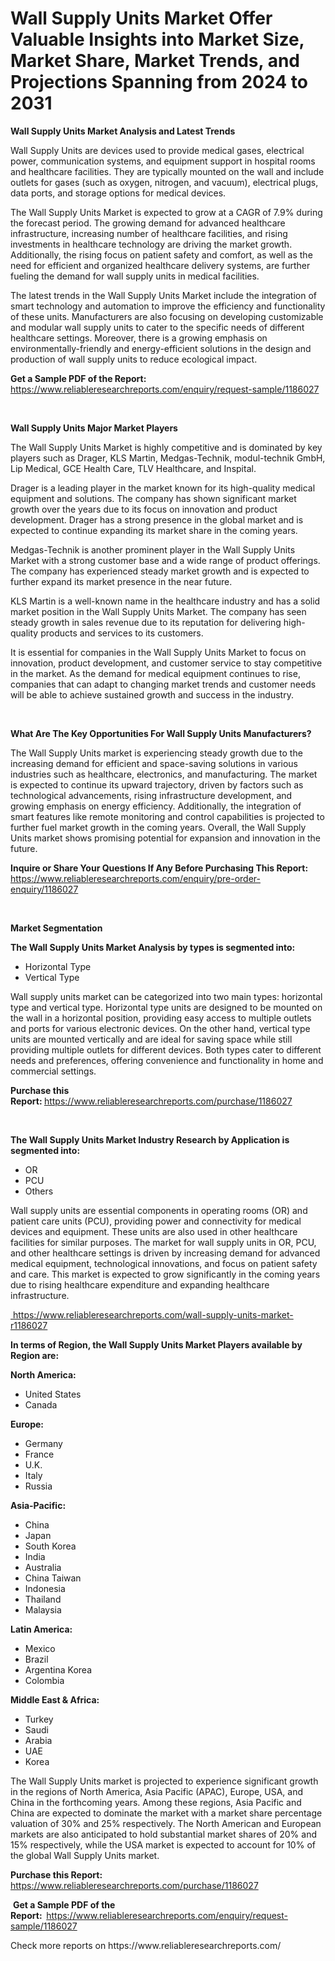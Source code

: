 <p><h1>Wall Supply Units Market Offer Valuable Insights into Market Size, Market Share, Market Trends, and Projections Spanning from 2024 to 2031</h1></p><p><strong>Wall Supply Units Market Analysis and Latest Trends</strong></p>
<p><p>Wall Supply Units are devices used to provide medical gases, electrical power, communication systems, and equipment support in hospital rooms and healthcare facilities. They are typically mounted on the wall and include outlets for gases (such as oxygen, nitrogen, and vacuum), electrical plugs, data ports, and storage options for medical devices.</p><p>The Wall Supply Units Market is expected to grow at a CAGR of 7.9% during the forecast period. The growing demand for advanced healthcare infrastructure, increasing number of healthcare facilities, and rising investments in healthcare technology are driving the market growth. Additionally, the rising focus on patient safety and comfort, as well as the need for efficient and organized healthcare delivery systems, are further fueling the demand for wall supply units in medical facilities.</p><p>The latest trends in the Wall Supply Units Market include the integration of smart technology and automation to improve the efficiency and functionality of these units. Manufacturers are also focusing on developing customizable and modular wall supply units to cater to the specific needs of different healthcare settings. Moreover, there is a growing emphasis on environmentally-friendly and energy-efficient solutions in the design and production of wall supply units to reduce ecological impact.</p></p>
<p><strong>Get a Sample PDF of the Report:&nbsp;</strong> <a href="https://www.reliableresearchreports.com/enquiry/request-sample/1186027">https://www.reliableresearchreports.com/enquiry/request-sample/1186027</a></p>
<p>&nbsp;</p>
<p><strong>Wall Supply Units Major Market Players</strong></p>
<p><p>The Wall Supply Units Market is highly competitive and is dominated by key players such as Drager, KLS Martin, Medgas-Technik, modul-technik GmbH, Lip Medical, GCE Health Care, TLV Healthcare, and Inspital. </p><p>Drager is a leading player in the market known for its high-quality medical equipment and solutions. The company has shown significant market growth over the years due to its focus on innovation and product development. Drager has a strong presence in the global market and is expected to continue expanding its market share in the coming years.</p><p>Medgas-Technik is another prominent player in the Wall Supply Units Market with a strong customer base and a wide range of product offerings. The company has experienced steady market growth and is expected to further expand its market presence in the near future. </p><p>KLS Martin is a well-known name in the healthcare industry and has a solid market position in the Wall Supply Units Market. The company has seen steady growth in sales revenue due to its reputation for delivering high-quality products and services to its customers.</p><p>It is essential for companies in the Wall Supply Units Market to focus on innovation, product development, and customer service to stay competitive in the market. As the demand for medical equipment continues to rise, companies that can adapt to changing market trends and customer needs will be able to achieve sustained growth and success in the industry.</p></p>
<p>&nbsp;</p>
<p><strong>What Are The Key Opportunities For Wall Supply Units Manufacturers?</strong></p>
<p><p>The Wall Supply Units market is experiencing steady growth due to the increasing demand for efficient and space-saving solutions in various industries such as healthcare, electronics, and manufacturing. The market is expected to continue its upward trajectory, driven by factors such as technological advancements, rising infrastructure development, and growing emphasis on energy efficiency. Additionally, the integration of smart features like remote monitoring and control capabilities is projected to further fuel market growth in the coming years. Overall, the Wall Supply Units market shows promising potential for expansion and innovation in the future.</p></p>
<p><strong>Inquire or Share Your Questions If Any Before Purchasing This Report:</strong> <a href="https://www.reliableresearchreports.com/enquiry/pre-order-enquiry/1186027">https://www.reliableresearchreports.com/enquiry/pre-order-enquiry/1186027</a></p>
<p>&nbsp;</p>
<p><strong>Market Segmentation</strong></p>
<p><strong>The Wall Supply Units Market Analysis by types is segmented into:</strong></p>
<p><ul><li>Horizontal Type</li><li>Vertical Type</li></ul></p>
<p><p>Wall supply units market can be categorized into two main types: horizontal type and vertical type. Horizontal type units are designed to be mounted on the wall in a horizontal position, providing easy access to multiple outlets and ports for various electronic devices. On the other hand, vertical type units are mounted vertically and are ideal for saving space while still providing multiple outlets for different devices. Both types cater to different needs and preferences, offering convenience and functionality in home and commercial settings.</p></p>
<p><strong>Purchase this Report:&nbsp;</strong><a href="https://www.reliableresearchreports.com/purchase/1186027">https://www.reliableresearchreports.com/purchase/1186027</a></p>
<p>&nbsp;</p>
<p><strong>The Wall Supply Units Market Industry Research by Application is segmented into:</strong></p>
<p><ul><li>OR</li><li>PCU</li><li>Others</li></ul></p>
<p><p>Wall supply units are essential components in operating rooms (OR) and patient care units (PCU), providing power and connectivity for medical devices and equipment. These units are also used in other healthcare facilities for similar purposes. The market for wall supply units in OR, PCU, and other healthcare settings is driven by increasing demand for advanced medical equipment, technological innovations, and focus on patient safety and care. This market is expected to grow significantly in the coming years due to rising healthcare expenditure and expanding healthcare infrastructure.</p></p>
<p><a href="https://www.reliableresearchreports.com/wall-supply-units-market-r1186027">&nbsp;https://www.reliableresearchreports.com/wall-supply-units-market-r1186027</a></p>
<p><strong>In terms of Region, the Wall Supply Units Market Players available by Region are:</strong></p>
<p>
    <p> <strong> North America: </strong>
        <ul>
            <li>United States</li>
            <li>Canada</li>
        </ul>
        </p> 
    <p> <strong> Europe: </strong>
        <ul>
            <li>Germany</li>
            <li>France</li>
            <li>U.K.</li>
            <li>Italy</li>
            <li>Russia</li>
        </ul>
        </p> 
    <p> <strong> Asia-Pacific: </strong>
        <ul>
            <li>China</li>
            <li>Japan</li>
            <li>South Korea</li>
            <li>India</li>
            <li>Australia</li>
            <li>China Taiwan</li>
            <li>Indonesia</li>
            <li>Thailand</li>
            <li>Malaysia</li>
        </ul>
        </p> 
    <p> <strong> Latin America: </strong>
        <ul>
            <li>Mexico</li>
            <li>Brazil</li>
            <li>Argentina Korea</li>
            <li>Colombia</li>
        </ul>
        </p> 
    <p> <strong> Middle East & Africa: </strong>
        <ul>
            <li>Turkey</li>
            <li>Saudi</li>
            <li>Arabia</li>
            <li>UAE</li>
            <li>Korea</li>
        </ul>
    </p>
    </p>
<p><p>The Wall Supply Units market is projected to experience significant growth in the regions of North America, Asia Pacific (APAC), Europe, USA, and China in the forthcoming years. Among these regions, Asia Pacific and China are expected to dominate the market with a market share percentage valuation of 30% and 25% respectively. The North American and European markets are also anticipated to hold substantial market shares of 20% and 15% respectively, while the USA market is expected to account for 10% of the global Wall Supply Units market.</p></p>
<p><strong>Purchase this Report: </strong><a href="https://www.reliableresearchreports.com/purchase/1186027">https://www.reliableresearchreports.com/purchase/1186027</a></p>
<p>&nbsp;<strong>Get a Sample PDF of the Report:&nbsp;&nbsp;</strong><a href="https://www.reliableresearchreports.com/enquiry/request-sample/1186027">https://www.reliableresearchreports.com/enquiry/request-sample/1186027</a></p>
<p><strong></strong></p>
<p>Check more reports on https://www.reliableresearchreports.com/</p>